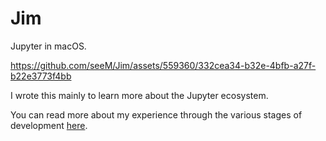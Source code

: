 # Jim

Jupyter in macOS.

https://github.com/seeM/Jim/assets/559360/332cea34-b32e-4bfb-a27f-b22e3773f4bb

I wrote this mainly to learn more about the Jupyter ecosystem.

You can read more about my experience through the various stages of development [here]([url](https://twitter.com/wasimlorgat/status/1611615676220817415)).
